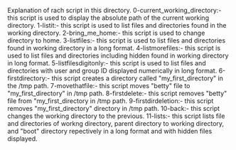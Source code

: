 Explanation of rach script in this directory.
0-current_working_directory:- this script is used to display the absolute path of the current working directory.
1-listit:- this script is used to list files and directories found in the working directory.
2-bring_me_home:- this script is used to change directory to home.
3-listfiles:- this script is used to list files and directories found in working directory in a long format.
4-listmorefiles:- this script is used to list files and directories including hidden found in working directory in long format.
5-listfilesdigitonly:- this script is used to list files and directories with user and group ID displayed numerically in long format.
6-firstdirectory:- this script creates a directory called "my_first_directory" in the /tmp path.
7-movethatfile:- this script moves "betty" file to "my_first_directory" in /tmp path.
8-firstdelete:- this script removes "betty" file from "my_first_directory in /tmp path.
9-firstdirdeletion:- this script removes "my_first_directory" directory in /tmp path.
10-back:- this script changes the working directory to the previous.
11-lists:- this script lists file and directories of workng directory, parent directory to working directory, and "boot" directory repectively in a long format and with hidden files displayed.


